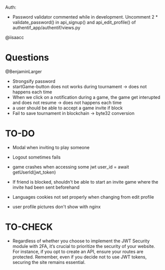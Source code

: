 Auth:
- Password validator commented while in development. Uncomment 2 * validate_password() in api_signup() and api_edit_profile() of authentif_app/authentif/views.py

@iisaacc

  # Questions


  @BenjaminLarger
- Strongsify password
- startGame-button does not works during tournament -> does not happens each time
- When we click on a notification during a game, the game get interupted and does not resume -> does not happens each time
- a user should be able to accept a game invite if block
- Fail to save tournament in blockchain -> byte32 conversion


# TO-DO
  - Modal when inviting to play someone


- Logout sometimes fails

- game crashes when accessing some jwt
user_id = await getUserId(jwt_token)

- If friend is blocked, shouldn't be able to start an invite game where the invite had been sent beforehand

- Languages cookies not set properly when changing from edit profile

- user profile pictures don't show with nginx

# TO-CHECK
- Regardless of whether you choose to implement the JWT Security module with
  2FA, it’s crucial to prioritize the security of your website. For instance, if you opt
  to create an API, ensure your routes are protected. Remember, even if you decide
  not to use JWT tokens, securing the site remains essential.

